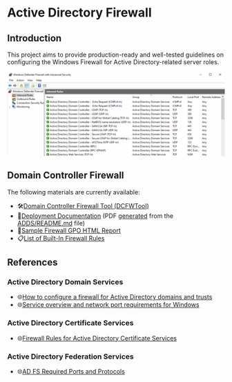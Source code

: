 # Active Directory Firewall

## Introduction

This project aims to provide production-ready and well-tested guidelines on configuring the Windows Firewall for Active Directory-related server roles.

![Windows Firewall with Advanced Security Screenshot](../Images/Screenshots/windows-firewall.png)

## Domain Controller Firewall

The following materials are currently available:

- 🛠️[Domain Controller Firewall Tool (DCFWTool)](../ADDS/DCFWTool/)
- 📄[Deployment Documentation](https://github.com/MichaelGrafnetter/active-directory-firewall/releases/latest) (PDF [generated](workflows/generate-whitepaper.yml) from the [ADDS/README.md](../ADDS/README.md) file)
- 📜[Sample Firewall GPO HTML Report](../ADDS/GPOReport.html)
- 📋[List of Built-In Firewall Rules](../ADDS/inbound-builtin-firewall-rules.csv)

## References

### Active Directory Domain Services

- 🌐[How to configure a firewall for Active Directory domains and trusts](https://learn.microsoft.com/en-us/troubleshoot/windows-server/active-directory/config-firewall-for-ad-domains-and-trusts)
- 🌐[Service overview and network port requirements for Windows](https://learn.microsoft.com/en-us/troubleshoot/windows-server/networking/service-overview-and-network-port-requirements)

### Active Directory Certificate Services

- 🌐[Firewall Rules for Active Directory Certificate Services](https://techcommunity.microsoft.com/t5/core-infrastructure-and-security/firewall-rules-for-active-directory-certificate-services/ba-p/1128612)

### Active Directory Federation Services

- 🌐[AD FS Required Ports and Protocols](https://learn.microsoft.com/en-us/windows-server/identity/ad-fs/deployment/best-practices-securing-ad-fs#ports-required)

